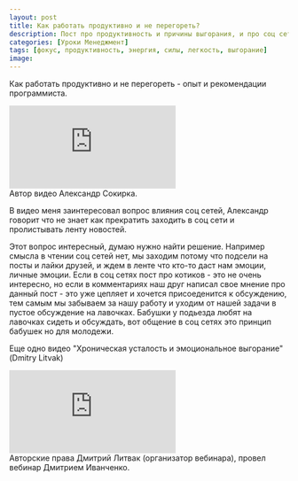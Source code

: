 ```yaml
---
layout: post
title: Как работать продуктивно и не перегореть?
description: Пост про продуктивность и причины выгорания, и про соц cети
categories: [Уроки Менеджмент]
tags: [фокус, продуктивность, энергия, силы, легкость, выгорание]
image:
---
```

Как работать продуктивно и не перегореть - опыт и рекомендации программиста.

<div class="yt-video-container-1">
    <iframe src="https://www.youtube.com/embed/VqHzMHrf1nU?rel=0" frameborder="0" allowfullscreen></iframe>
</div>
Автор видео Александр Сокирка.

В видео меня заинтересовал вопрос влияния соц сетей, Александр говорит что не знает как прекратить заходить в соц сети и пролистывать ленту новостей. 
<p>
Этот вопрос интересный, думаю нужно найти решение. Например смысла в чтении соц сетей нет, мы заходим потому что подсели на посты и лайки друзей, и ждем в ленте что кто-то даст нам эмоции, личные эмоции. Если в соц сетях пост про котиков - это не очень интересно, но если в комментариях наш друг написал свое мнение про данный пост - это уже цепляет и хочется присоеденится к обсуждению, тем самым мы забываем за нашу работу и уходим от нашей задачи в пустое обсуждение на лавочках. Бабушки у подьезда любят на лавочках сидеть и обсуждать, вот общение в соц сетях это принцип бабушек но для молодежи. 
</p>

Еще одно видео "Хроническая усталость и эмоциональное выгорание" (Dmitry Litvak)
<div class="yt-video-container-1">
    <iframe src="https://www.youtube.com/embed/bzbWc8e2fLs?rel=0" frameborder="0" allowfullscreen></iframe>
</div>
Авторские права Дмитрий Литвак (организатор вебинара), провел вебинар Дмитрием Иванченко.
